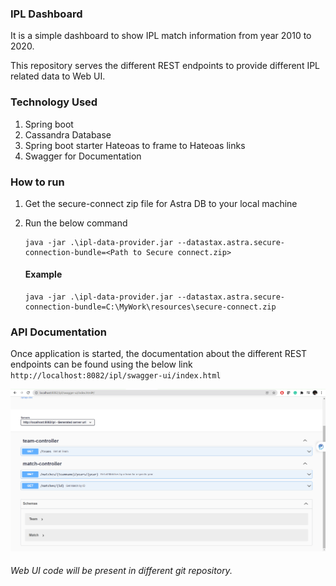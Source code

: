 ### IPL Dashboard ###
It is a simple dashboard to show IPL match information from year 2010 to 2020.

This repository serves the different REST endpoints to provide different IPL related data to Web UI.

### Technology Used ###
1. Spring boot
2. Cassandra Database
3. Spring boot starter Hateoas to frame to Hateoas links
4. Swagger for Documentation

### How to run ###
1. Get the secure-connect zip file for Astra DB to your local machine 
2. Run the below command

   ```
   java -jar .\ipl-data-provider.jar --datastax.astra.secure-connection-bundle=<Path to Secure connect.zip>
   ```
   
   #### Example ####
   ```
   java -jar .\ipl-data-provider.jar --datastax.astra.secure-connection-bundle=C:\MyWork\resources\secure-connect.zip

   ```  
   
### API Documentation ###
Once application is started, the documentation about the different REST endpoints can be found using the below link
``
http://localhost:8082/ipl/swagger-ui/index.html
``

![img.png](Documentation.png)

###### Web UI code will be present in different git repository. ######

